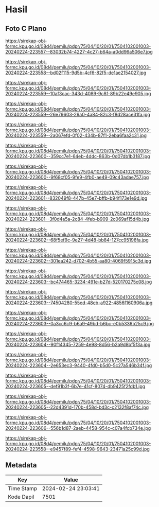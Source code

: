 # Hasil

## Foto C Plano

https://sirekap-obj-formc.kpu.go.id/08d4/pemilu/pdpr/75/04/10/20/01/7504102001003-20240224-223557--83032b74-4227-4c27-b64a-a0dd96a506e7.jpg

https://sirekap-obj-formc.kpu.go.id/08d4/pemilu/pdpr/75/04/10/20/01/7504102001003-20240224-223558--bd02f115-9d5b-4cf6-82f5-de1ae2154027.jpg

https://sirekap-obj-formc.kpu.go.id/08d4/pemilu/pdpr/75/04/10/20/01/7504102001003-20240224-223559--10af3cac-343d-4089-9c8f-89b22e49e905.jpg

https://sirekap-obj-formc.kpu.go.id/08d4/pemilu/pdpr/75/04/10/20/01/7504102001003-20240224-223559--26e79603-29a0-4a84-82c3-f8d28ace31fa.jpg

https://sirekap-obj-formc.kpu.go.id/08d4/pemilu/pdpr/75/04/10/20/01/7504102001003-20240224-223559--2a067efd-0f02-434b-87f1-2eba6faa2c31.jpg

https://sirekap-obj-formc.kpu.go.id/08d4/pemilu/pdpr/75/04/10/20/01/7504102001003-20240224-223600--359cc7e1-64eb-4ddc-863b-0d07db1b3187.jpg

https://sirekap-obj-formc.kpu.go.id/08d4/pemilu/pdpr/75/04/10/20/01/7504102001003-20240224-223600--9f68cf05-9fe9-4fb0-ae49-09c43adae757.jpg

https://sirekap-obj-formc.kpu.go.id/08d4/pemilu/pdpr/75/04/10/20/01/7504102001003-20240224-223601--832049f8-447b-45e7-bffb-b94f173e1e9d.jpg

https://sirekap-obj-formc.kpu.go.id/08d4/pemilu/pdpr/75/04/10/20/01/7504102001003-20240224-223601--3f0d4a5a-2c84-4feb-b909-2c069af15d4b.jpg

https://sirekap-obj-formc.kpu.go.id/08d4/pemilu/pdpr/75/04/10/20/01/7504102001003-20240224-223602--68f5ef9c-9e27-4d48-bb84-127cc95196fa.jpg

https://sirekap-obj-formc.kpu.go.id/08d4/pemilu/pdpr/75/04/10/20/01/7504102001003-20240224-223602--301ea242-d702-4b55-aa80-4069f5915c3d.jpg

https://sirekap-obj-formc.kpu.go.id/08d4/pemilu/pdpr/75/04/10/20/01/7504102001003-20240224-223603--bc474465-3234-491e-b27d-520170275c08.jpg

https://sirekap-obj-formc.kpu.go.id/08d4/pemilu/pdpr/75/04/10/20/01/7504102001003-20240224-223603--74504280-55ed-48eb-a922-4856f160906a.jpg

https://sirekap-obj-formc.kpu.go.id/08d4/pemilu/pdpr/75/04/10/20/01/7504102001003-20240224-223603--0a3cc6c9-b6a9-49bd-b6bc-e0b5336b25c9.jpg

https://sirekap-obj-formc.kpu.go.id/08d4/pemilu/pdpr/75/04/10/20/01/7504102001003-20240224-223604--90f14345-7259-4e98-8d56-b2a9d8bf5f3a.jpg

https://sirekap-obj-formc.kpu.go.id/08d4/pemilu/pdpr/75/04/10/20/01/7504102001003-20240224-223604--2e653ec3-9440-4fd0-b5d0-5c27a546b34f.jpg

https://sirekap-obj-formc.kpu.go.id/08d4/pemilu/pdpr/75/04/10/20/01/7504102001003-20240224-223605--def91b3f-6b7e-41cf-8074-db9425f2fdb1.jpg

https://sirekap-obj-formc.kpu.go.id/08d4/pemilu/pdpr/75/04/10/20/01/7504102001003-20240224-223605--22d4391d-170b-458d-bd3c-c2132f8af74c.jpg

https://sirekap-obj-formc.kpu.go.id/08d4/pemilu/pdpr/75/04/10/20/01/7504102001003-20240224-223606--556b1d87-2aeb-4458-954c-c07a4fcb734e.jpg

https://sirekap-obj-formc.kpu.go.id/08d4/pemilu/pdpr/75/04/10/20/01/7504102001003-20240224-223558--e9457f89-fef4-4598-9643-23471a25c99d.jpg


## Metadata

| Key        | Value               |
| ---------- | ------------------- |
| Time Stamp | 2024-02-24 23:03:41 |
| Kode Dapil | 7501                |




